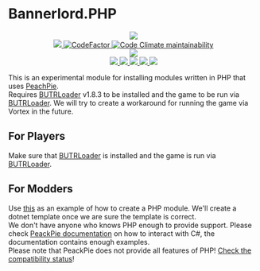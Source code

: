 # Bannerlord.PHP
<p align="center">
  <a href="https://github.com/BUTR/Bannerlord.PHP" alt="Logo">
    <img src="https://staticdelivery.nexusmods.com/mods/3174/images/4254/4254-1659045338-1436194820.png" />
  </a>
  </br>
  <a href="https://github.com/BUTR/Bannerlord.PHP" alt="Lines Of Code">
    <img src="https://aschey.tech/tokei/github/BUTR/Bannerlord.PHP?category=code" />
  </a>
  <a href="https://www.codefactor.io/repository/github/butr/bannerlord.php">
    <img src="https://www.codefactor.io/repository/github/butr/bannerlord.php/badge" alt="CodeFactor" />
  </a>
  <a href="https://codeclimate.com/github/BUTR/Bannerlord.PHP/maintainability">
    <img alt="Code Climate maintainability" src="https://img.shields.io/codeclimate/maintainability-percentage/BUTR/Bannerlord.PHP">
  </a>
  </br>
  <a href="https://codecov.io/gh/BUTR/Bannerlord.PHP">
    <img src="https://codecov.io/gh/BUTR/Bannerlord.PHP/branch/dev/graph/badge.svg" />
  </a>
  </br>
  <a href="https://www.nexusmods.com/mountandblade2bannerlord/mods/4254" alt="NexusMods PHP">
    <img src="https://img.shields.io/badge/NexusMods-PHP%20Support-yellow.svg" />
  </a>  
  <a href="https://www.nexusmods.com/mountandblade2bannerlord/mods/4254" alt="NexusMods PHP">
    <img src="https://img.shields.io/endpoint?url=https%3A%2F%2Fnexusmods-version-pzk4e0ejol6j.runkit.sh%3FgameId%3Dmountandblade2bannerlord%26modId%3D4254" />
  </a>
  <a href="https://www.nexusmods.com/mountandblade2bannerlord/mods/4254" alt="NexusMods PHP">
    <img src="https://img.shields.io/endpoint?url=https%3A%2F%2Fnexusmods-downloads-ayuqql60xfxb.runkit.sh%2F%3Ftype%3Dunique%26gameId%3D3174%26modId%3D4254" />
  </a>
  <a href="https://www.nexusmods.com/mountandblade2bannerlord/mods/4254" alt="NexusMods PHP">
    <img src="https://img.shields.io/endpoint?url=https%3A%2F%2Fnexusmods-downloads-ayuqql60xfxb.runkit.sh%2F%3Ftype%3Dtotal%26gameId%3D3174%26modId%3D4254" />
  </a>
  <a href="https://www.nexusmods.com/mountandblade2bannerlord/mods/4254" alt="NexusMods PHP">
    <img src="https://img.shields.io/endpoint?url=https%3A%2F%2Fnexusmods-downloads-ayuqql60xfxb.runkit.sh%2F%3Ftype%3Dviews%26gameId%3D3174%26modId%3D4254" />
  </a>
  </br>
</p>

This is an experimental module for installing modules written in PHP that uses [PeachPie](https://peachpie.io/).  
Requires [BUTRLoader](https://www.nexusmods.com/mountandblade2bannerlord/mods/2513) v1.8.3 to be installed and the game to be run via [BUTRLoader](https://www.nexusmods.com/mountandblade2bannerlord/mods/2513). We will try to create a workaround for running the game via Vortex in the future.
## For Players
Make sure that [BUTRLoader](https://www.nexusmods.com/mountandblade2bannerlord/mods/2513) is installed and the game is run via [BUTRLoader](https://www.nexusmods.com/mountandblade2bannerlord/mods/2513).
## For Modders
Use [this](https://github.com/BUTR/Bannerlord.PHP/tree/master/src/Bannerlord.PHPExample) as an example of how to create a PHP module. We'll create a dotnet template once we are sure the template is correct.  
We don't have anyone who knows PHP enough to provide support. Please check [PeackPie documentation](https://docs.peachpie.io/) on how to interact with C#, the documentation contains enough examples.  
Please note that PeackPie does not provide all features of PHP! [Check the compatibility status](https://docs.peachpie.io/compatibility-status/)!
